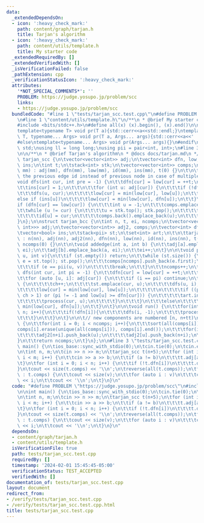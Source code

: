 ```yaml
---
data:
  _extendedDependsOn:
  - icon: ':heavy_check_mark:'
    path: content/graph/tarjan.h
    title: Tarjan's algorithm
  - icon: ':heavy_check_mark:'
    path: content/utils/template.h
    title: My starter code
  _extendedRequiredBy: []
  _extendedVerifiedWith: []
  _isVerificationFailed: false
  _pathExtension: cpp
  _verificationStatusIcon: ':heavy_check_mark:'
  attributes:
    '*NOT_SPECIAL_COMMENTS*': ''
    PROBLEM: https://judge.yosupo.jp/problem/scc
    links:
    - https://judge.yosupo.jp/problem/scc
  bundledCode: "#line 1 \"tests/tarjan_scc.test.cpp\"\n#define PROBLEM \"https://judge.yosupo.jp/problem/scc\"\
    \n#line 1 \"content/utils/template.h\"\n/**\n * @brief My starter code\n */\n\n\
    #include <bits/stdc++.h>\n#define all(x) (x).begin(), (x).end()\n\n#ifdef LOCAL\n\
    template<typename T> void pr(T a){std::cerr<<a<<std::endl;}\ntemplate<typename\
    \ T, typename... Args> void pr(T a, Args... args){std::cerr<<a<<' ',pr(args...);}\n\
    #else\ntemplate<typename... Args> void pr(Args... args){}\n#endif\n\nusing namespace\
    \ std;\nusing ll = long long;\nusing pii = pair<int, int>;\n#line 3 \"content/graph/tarjan.h\"\
    \n\n/**\n * @brief Tarjan's algorithm\n * @docs docs/tarjan.md\n */\n\nstruct\
    \ tarjan_scc {\n\tvector<vector<int>> adj;\n\tvector<int> dfn, low, id;\n\tvector<bool>\
    \ ins;\n\tint t;\n\tstack<int> stk;\n\tvector<vector<int>> comps;\n\t\n\ttarjan_scc(int\
    \ mm) : adj(mm), dfn(mm), low(mm), id(mm), ins(mm), t(0) {}\n\t\n\t// todo: store\
    \ the previous edge id instead of previous node in case of multiple edges\n\t\
    void dfs(int cur, int pre = -1) {\n\t\tdfn[cur] = low[cur] = ++t;\n\t\tstk.push(cur);\n\
    \t\tins[cur] = 1;\n\t\t\n\t\tfor (int u: adj[cur]) {\n\t\t\tif (!dfn[u]) {\n\t\
    \t\t\tdfs(u, cur);\n\t\t\t\tlow[cur] = min(low[cur], low[u]);\n\t\t\t}\n\t\t\t\
    else if (ins[u])\n\t\t\t\tlow[cur] = min(low[cur], dfn[u]);\n\t\t}\n\t\t\n\t\t\
    if (dfn[cur] == low[cur]) {\n\t\t\tint u = -1;\n\t\t\tcomps.emplace_back();\n\t\
    \t\twhile (u != cur) {\n\t\t\t\tu = stk.top(); stk.pop();\n\t\t\t\tins[u] = 0;\n\
    \t\t\t\tid[u] = cur;\n\t\t\t\tcomps.back().emplace_back(u);\n\t\t\t}\n\t\t}\n\t\
    }\n};\n\nstruct tarjan_bcc {\n\tint n, t, ei, ncomps;\n\tvector<vector<pair<int,\
    \ int>>> adj;\n\tvector<vector<int>> adj2, comps;\n\tvector<int> dfn, low, id;\n\
    \tvector<bool> ins;\n\tstack<pii> st;\n\tset<int> art;\n\t\n\ttarjan_bcc(int nn)\
    \ : n(nn), adj(nn), adj2(nn), dfn(nn), low(nn), id(nn), ins(nn), t(0), ei(0),\
    \ ncomps(0) {}\n\t\n\tvoid addedge(int a, int b) {\n\t\tadj[a].emplace_back(b,\
    \ ei);\n\t\tadj[b].emplace_back(a, ei);\n\t\tei++;\n\t}\n\n\tvoid process(int\
    \ u, int v){\n\t\tif (st.empty()) return;\n\t\twhile (st.size()) {\n\t\t\tpii\
    \ e = st.top(); st.pop();\n\t\t\tcomps[ncomps].push_back(e.first);\n\t\t\tcomps[ncomps].push_back(e.second);\n\
    \t\t\tif (e == pii(u, v))\n\t\t\t\tbreak;\n\t\t}\n\t\tncomps++;\n\t}\n\n\tvoid\
    \ dfs(int cur, int pi = -1) {\n\t\tdfn[cur] = low[cur] = ++t;\n\t\tint ch = 0;\n\
    \t\tfor (auto [u, i]: adj[cur]) {\n\t\t\tif (i == pi) continue;\n\t\t\tif (!dfn[u])\
    \ {\n\t\t\t\tch++;\n\t\t\t\tst.emplace(cur, u);\n\t\t\t\tdfs(u, i);\n\t\t\t\t\n\
    \t\t\t\tlow[cur] = min(low[cur], low[u]);\n\t\t\t\t\n\t\t\t\tif ((pi == -1 and\
    \ ch > 1) or (pi != -1 and low[u] >= dfn[cur])) {\n\t\t\t\t\tart.insert(cur);\n\
    \t\t\t\t\tprocess(cur, u);\n\t\t\t\t}\n\t\t\t}\n\t\t\telse\n\t\t\t\tlow[cur] =\
    \ min(low[cur], dfn[u]);\n\t\t}\n\t}\n\n\tvoid run() {\n\t\tfor(int i = 0; i <\
    \ n; i++){\n\t\t\tif(!dfn[i]){\n\t\t\t\tdfs(i, -1);\n\t\t\t\tprocess(-1, -1);\n\
    \t\t\t}\n\t\t}\n\t}\n\n\t// new components are numbered [n, n+tt)\n\tint constructBCT()\
    \ {\n\t\tfor(int i = 0; i < ncomps; i++){\n\t\t\tsort(all(comps[i]));\n\t\t\t\
    comps[i].erase(unique(all(comps[i])), comps[i].end());\n\t\t\tfor(int u: comps[i]){\n\
    \t\t\t\tadj2[n+i].push_back(u);\n\t\t\t\tadj2[u].push_back(n+i);\n\t\t\t}\n\t\t\
    }\n\t\treturn ncomps;\n\t}\n};\n\n#line 3 \"tests/tarjan_scc.test.cpp\"\n\nint\
    \ main() {\n\tios_base::sync_with_stdio(0);\n\tcin.tie(0);\n\tcin.exceptions(cin.failbit);\n\
    \n\tint n, m;\n\tcin >> n >> m;\n\ttarjan_scc t(n+5);\n\tfor (int i = 0, a, b;\
    \ i < m; i++) {\n\t\tcin >> a >> b;\n\t\tif (a != b)\n\t\t\tt.adj[a].emplace_back(b);\n\
    \t}\n\tfor (int i = 0; i < n; i++) {\n\t\tif (!t.dfn[i])\n\t\t\tt.dfs(i);\n\t\
    }\n\tcout << size(t.comps) << '\\n';\n\treverse(all(t.comps));\n\tfor (auto &&v\
    \ : t.comps) {\n\t\tcout << size(v);\n\t\tfor (auto i : v)\n\t\t\tcout << ' '\
    \ << i;\n\t\tcout << '\\n';\n\t}\n}\n"
  code: "#define PROBLEM \"https://judge.yosupo.jp/problem/scc\"\n#include \"../content/graph/tarjan.h\"\
    \n\nint main() {\n\tios_base::sync_with_stdio(0);\n\tcin.tie(0);\n\tcin.exceptions(cin.failbit);\n\
    \n\tint n, m;\n\tcin >> n >> m;\n\ttarjan_scc t(n+5);\n\tfor (int i = 0, a, b;\
    \ i < m; i++) {\n\t\tcin >> a >> b;\n\t\tif (a != b)\n\t\t\tt.adj[a].emplace_back(b);\n\
    \t}\n\tfor (int i = 0; i < n; i++) {\n\t\tif (!t.dfn[i])\n\t\t\tt.dfs(i);\n\t\
    }\n\tcout << size(t.comps) << '\\n';\n\treverse(all(t.comps));\n\tfor (auto &&v\
    \ : t.comps) {\n\t\tcout << size(v);\n\t\tfor (auto i : v)\n\t\t\tcout << ' '\
    \ << i;\n\t\tcout << '\\n';\n\t}\n}\n"
  dependsOn:
  - content/graph/tarjan.h
  - content/utils/template.h
  isVerificationFile: true
  path: tests/tarjan_scc.test.cpp
  requiredBy: []
  timestamp: '2024-02-01 15:45:45-05:00'
  verificationStatus: TEST_ACCEPTED
  verifiedWith: []
documentation_of: tests/tarjan_scc.test.cpp
layout: document
redirect_from:
- /verify/tests/tarjan_scc.test.cpp
- /verify/tests/tarjan_scc.test.cpp.html
title: tests/tarjan_scc.test.cpp
---
```

